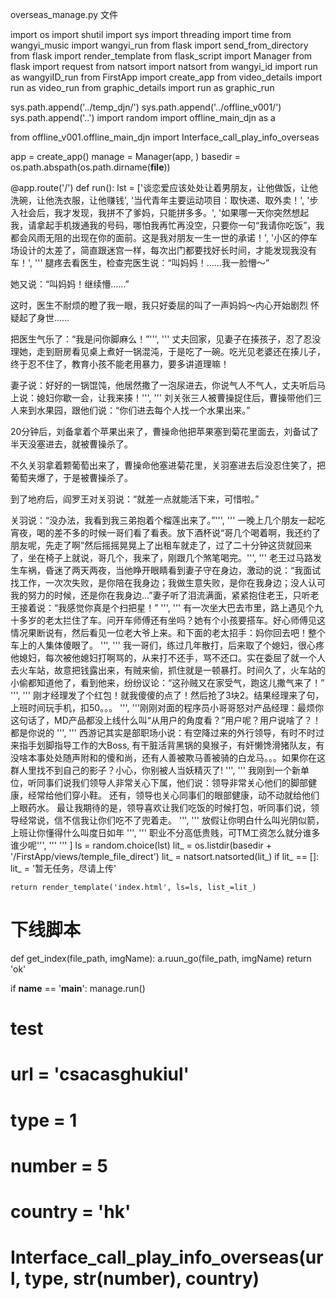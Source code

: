 overseas_manage.py 文件

import os
import shutil
import sys
import threading
import time
from wangyi_music import wangyi_run
from flask import send_from_directory
from flask import render_template
from flask_script import Manager
from flask import request
from natsort import natsort
from wangyi_id import run as wangyiID_run
from FirstApp import create_app
from video_details import run as video_run
from graphic_details import run as graphic_run

sys.path.append('../temp_djn/')
sys.path.append('../offline_v001/')
sys.path.append('..')
import random
import offline_main_djn as a

from offline_v001.offline_main_djn import Interface_call_play_info_overseas

app = create_app()
manage = Manager(app, )
basedir = os.path.abspath(os.path.dirname(__file__))


@app.route('/')
def run():
    lst = ['谈恋爱应该处处让着男朋友，让他做饭，让他洗碗，让他洗衣服，让他赚钱',
           '当代青年主要运动项目：取快递、取外卖！',
           '步入社会后，我才发现，我拼不了爹妈，只能拼多多。',
           '如果哪一天你突然想起我，请拿起手机拨通我的号码，哪怕我再忙再没空，只要你一句“我请你吃饭”，我都会风雨无阻的出现在你的面前。这是我对朋友一生一世的承诺！',
           '小区的停车场设计的太差了，简直跟迷宫一样，每次出门都要找好长时间，才能发现我没有车！',
           '''
           腿疼去看医生，检查完医生说：“叫妈妈！……我一脸懵～”

她又说：“叫妈妈！继续懵……”

这时，医生不耐烦的瞪了我一眼，我只好委屈的叫了一声妈妈～内心开始剧烈 怀疑起了身世……

把医生气乐了：“我是问你脚麻么！”''',
           '''
           丈夫回家，见妻子在揍孩子，忍了忍没理她，走到厨房看见桌上煮好一锅混沌，于是吃了一碗。吃光见老婆还在揍儿子，终于忍不住了，教育小孩不能老用暴力，要多讲道理嘛！

妻子说：好好的一锅馄饨，他居然撒了一泡尿进去，你说气人不气人，丈夫听后马上说：媳妇你歇一会，让我来揍！''',
           '''
           刘关张三人被曹操捉住后，曹操带他们三人来到水果园，跟他们说：“你们进去每个人找一个水果出来。”

20分钟后，刘备拿着个苹果出来了，曹操命他把苹果塞到菊花里面去，刘备试了半天没塞进去，就被曹操杀了。

不久关羽拿着颗葡萄出来了，曹操命他塞进菊花里，关羽塞进去后没忍住笑了，把葡萄夹爆了，于是被曹操杀了。

到了地府后，阎罗王对关羽说：“就差一点就能活下来，可惜啦。”

关羽说：“没办法，我看到我三弟抱着个榴莲出来了。”''',
           '''
           一晚上几个朋友一起吃宵夜，喝的差不多的时候一哥们看了看表。放下酒杯说“哥几个喝着啊，我还约了朋友呢，先走了啊”然后摇摇晃晃上了出租车就走了，过了二十分钟这货就回来了，坐在椅子上就说，哥几个，我来了，刚跟几个煞笔喝完。''',
           '''
           老王过马路发生车祸，昏迷了两天两夜，当他睁开眼睛看到妻子守在身边，激动的说：“我面试找工作，一次次失败，是你陪在我身边；我做生意失败，是你在我身边；没人认可我的努力的时候，还是你在我身边…”妻子听了泪流满面，紧紧抱住老王，只听老王接着说：“我感觉你真是个扫把星！”
           ''',
           '''
           有一次坐大巴去市里，路上遇见个九十多岁的老太拦住了车。问开车师傅还有坐吗？她有个小孩要搭车。好心师傅见这情况果断说有，然后看见一位老大爷上来。和下面的老太招手：妈你回去吧！整个车上的人集体傻眼了。
           ''',
           '''
           我一哥们，练过几年散打，后来取了个媳妇，很心疼他媳妇，每次被他媳妇打啊骂的，从来打不还手，骂不还口。实在委屈了就一个人去火车站，故意把钱露出来，有贼来偷，抓住就是一顿暴打。时间久了，火车站的小偷都知道他了，看到他来，纷纷议论：“这孙贼又在家受气，跑这儿撒气来了！”
           ''',
           '''
           刚才经理发了个红包！就我傻傻的点了！然后抢了3块2。结果经理来了句，上班时间玩手机，扣50。。。
           ''',
           '''刚刚对面的程序员小哥哥怒对产品经理：最烦你这句话了，MD产品都没上线什么叫“从用户的角度看？”用户呢？用户说啥了？！都是你说的
           ''',
           '''
           西游记其实是部职场小说：有空降过来的外行领导，有时不时过来指手划脚指导工作的大Boss, 有干脏活背黑锅的臭猴子，有奸懒馋滑猪队友，有没啥本事处处随声附和的傻和尚，还有人善被欺马善被骑的白龙马。。。如果你在这群人里找不到自己的影子？小心，你别被人当妖精灭了!
           ''',
           '''
           我刚到一个新单位，听同事们说我们领导人非常关心下属，他们说：领导非常关心他们的脚部健康，经常给他们穿小鞋。
还有，领导也关心同事们的眼部健康，动不动就给他们上眼药水。
最让我期待的是，领导喜欢让我们吃饭的时候打包，听同事们说，领导经常说，信不信我让你们吃不了兜着走。
           ''',
           '''
           放假让你明白什么叫光阴似箭，上班让你懂得什么叫度日如年
           ''',
           '''
           职业不分高低贵贱，可TM工资怎么就分谁多谁少呢''',
           '''
           '''
           ]
    ls = random.choice(lst)
    lit_ = os.listdir(basedir + '/FirstApp/views/temple_file_direct')
    lit_ = natsort.natsorted(lit_)
    if lit_ == []:
        lit_ = '暂无任务，尽请上传'

    return render_template('index.html', ls=ls, list_=lit_)



# 下线脚本
def get_index(file_path, imgName):
    a.ruun_go(file_path, imgName)
    return 'ok'


if __name__ == '__main__':
    manage.run()

# test
# url = 'csacasghukiul'
# type = 1
# number = 5
# country = 'hk'
# Interface_call_play_info_overseas(url, type, str(number), country)